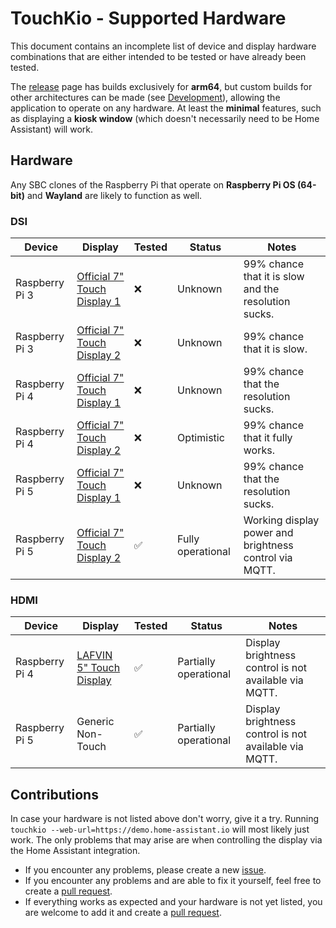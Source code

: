 # TouchKio - Supported Hardware
This document contains an incomplete list of device and display hardware combinations that are either intended to be tested or have already been tested.

The [release](https://github.com/leukipp/touchkio/releases) page has builds exclusively for **arm64**, but custom builds for other architectures can be made (see [Development](https://github.com/leukipp/touchkio?tab=readme-ov-file#development)), allowing the application to operate on any hardware.
At least the **minimal** features, such as displaying a **kiosk window** (which doesn't necessarily need to be Home Assistant) will work.

## Hardware
Any SBC clones of the Raspberry Pi that operate on **Raspberry Pi OS (64-bit)** and **Wayland** are likely to function as well.

### DSI
| Device         | Display                                                                                         | Tested | Status            | Notes                                                  |
| -------------- | ----------------------------------------------------------------------------------------------- | ------ | ----------------- | ------------------------------------------------------ |
| Raspberry Pi 3 | [Official 7" Touch Display 1](https://www.raspberrypi.com/products/raspberry-pi-touch-display/) | ❌      | Unknown           | 99% chance that it is slow and the resolution sucks.   |
| Raspberry Pi 3 | [Official 7" Touch Display 2](https://www.raspberrypi.com/products/touch-display-2/)            | ❌      | Unknown           | 99% chance that it is slow.                            |
| Raspberry Pi 4 | [Official 7" Touch Display 1](https://www.raspberrypi.com/products/raspberry-pi-touch-display/) | ❌      | Unknown           | 99% chance that the resolution sucks.                  |
| Raspberry Pi 4 | [Official 7" Touch Display 2](https://www.raspberrypi.com/products/touch-display-2/)            | ❌      | Optimistic        | 99% chance that it fully works.                        |
| Raspberry Pi 5 | [Official 7" Touch Display 1](https://www.raspberrypi.com/products/raspberry-pi-touch-display/) | ❌      | Unknown           | 99% chance that the resolution sucks.                  |
| Raspberry Pi 5 | [Official 7" Touch Display 2](https://www.raspberrypi.com/products/touch-display-2/)            | ✅      | Fully operational | Working display power and brightness control via MQTT. |

### HDMI
| Device         | Display           | Tested | Status                | Notes                                                 |
| -------------- | ----------------- | ------ | --------------------- | ----------------------------------------------------- |
| Raspberry Pi 4 | [LAFVIN 5" Touch Display](https://www.amazon.de/gp/product/B0BWJ8YP7S) | ✅      | Partially operational | Display brightness control is not available via MQTT. |
| Raspberry Pi 5 | Generic Non-Touch | ✅      | Partially operational | Display brightness control is not available via MQTT. |

## Contributions
In case your hardware is not listed above don't worry, give it a try.
Running `touchkio --web-url=https://demo.home-assistant.io` will most likely just work.
The only problems that may arise are when controlling the display via the Home Assistant integration.

- If you encounter any problems, please create a new [issue](https://github.com/leukipp/touchkio/issues).
- If you encounter any problems and are able to fix it yourself, feel free to create a [pull request](https://github.com/leukipp/touchkio/pulls).
- If everything works as expected and your hardware is not yet listed, you are welcome to add it and create a [pull request](https://github.com/leukipp/touchkio/pulls).
